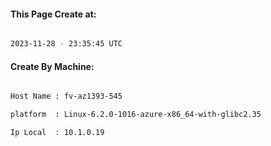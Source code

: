 
   
#### This Page Create at:

```bash

2023-11-28 - 23:35:45 UTC

```

#### Create By Machine:

```bash

Host Name : fv-az1393-545

platform  : Linux-6.2.0-1016-azure-x86_64-with-glibc2.35

Ip Local  : 10.1.0.19

```

